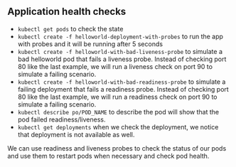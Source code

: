 ## Application health checks

* `kubectl get pods` to check the state
* `kubectl create -f helloworld-deployment-with-probes` to run the app with probes and it will be running after 5 seconds 
* `kubectl create -f helloworld-with-bad-liveness-probe` to simulate a bad helloworld pod that fails a liveness probe. 
  Instead of checking port 80 like the last example, we will run a liveness check on port 90 to simulate a failing scenario.
* `kubectl create -f helloworld-with-bad-readiness-probe` to simulate a failing deployment that fails a readiness probe.
  Instead of checking port 80 like the last example, we will run a readiness check on port 90 to simulate a failing scenario.
* `kubectl describe po/POD_NAME` to describe the pod will show that the pod failed readiness/liveness.
* `kubectl get deployments` when we check the deployment, we notice that deployment is not available as well.

We can use readiness and liveness probes to check the status of our pods and use them to restart pods when necessary and check pod health.
